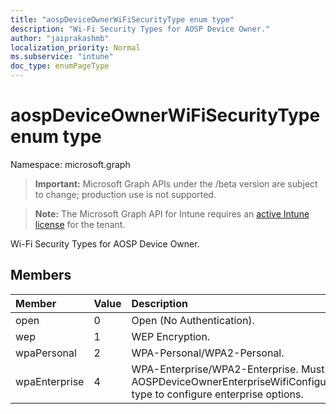 ```yaml
---
title: "aospDeviceOwnerWiFiSecurityType enum type"
description: "Wi-Fi Security Types for AOSP Device Owner."
author: "jaiprakashmb"
localization_priority: Normal
ms.subservice: "intune"
doc_type: enumPageType
---
```


# aospDeviceOwnerWiFiSecurityType enum type

Namespace: microsoft.graph
> **Important:** Microsoft Graph APIs under the /beta version are subject to change; production use is not supported.

> **Note:** The Microsoft Graph API for Intune requires an [active Intune license](https://go.microsoft.com/fwlink/?linkid=839381) for the tenant.


Wi-Fi Security Types for AOSP Device Owner.

## Members
|Member|Value|Description|
|:---|:---|:---|
|open|0|Open (No Authentication).|
|wep|1|WEP Encryption.|
|wpaPersonal|2|WPA-Personal/WPA2-Personal.|
|wpaEnterprise|4|WPA-Enterprise/WPA2-Enterprise. Must use AOSPDeviceOwnerEnterpriseWifiConfiguration type to configure enterprise options.|
